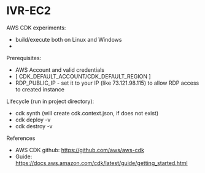 # IVR-EC2

AWS CDK experiments:
- build/execute both on Linux and Windows
- 

Prerequisites:
- AWS Account and valid credentials
- [ CDK_DEFAULT_ACCOUNT/CDK_DEFAULT_REGION ]
- RDP_PUBLIC_IP - set it to your IP (like 73.121.98.115) to allow RDP access to created instance

Lifecycle (run in project directory):
- cdk synth (will create cdk.context.json, if does not exist)
- cdk deploy -v
- cdk destroy -v

References

- AWS CDK github: https://github.com/aws/aws-cdk
- Guide: https://docs.aws.amazon.com/cdk/latest/guide/getting_started.html
